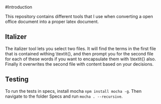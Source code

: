 #Introduction

This repository contains different tools that I use when converting a open office document into a proper latex document.

## Italizer

The italizer tool lets you select two files. It will find the terms in the first file that is contained withing \textit{}, and then prompt you for the second file for each of these words if you want to encapsulate them with \textit{} also. Finally it overwrites the second file with content based on your decisions.

## Testing

To run the tests in specs, install mocha `npm install mocha -g`. Then navigate to the folder Specs and run `mocha . --recursive`.